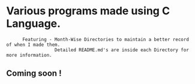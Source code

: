 # Various programs made using C Language.

          Featuring - Month-Wise Directories to maintain a better record of when I made them.
                      Detailed README.md's are inside each Directory for more information.
                      
## Coming soon !
